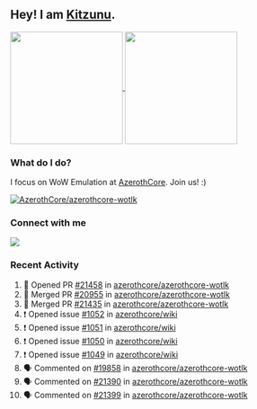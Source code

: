 ## Hey! I am [Kitzunu](https://Github.com/Kitzunu).

<!--
[![Kitzunu's Github stats](https://github-readme-stats.vercel.app/api?username=kitzunu&theme=github_dark&show_icons=true&number_format=long)](https://github.com/Kitzunu)

[![Kitzunu's Language stats](https://github-readme-stats.vercel.app/api/top-langs/?username=Kitzunu&layout=donut&theme=github_dark)](https://github.com/Kitzunu)
-->

<a href="https://github.com/Kitzunu">
  <img height=200 align="center" src="https://github-readme-stats.vercel.app/api?username=kitzunu&theme=github_dark&show_icons=true&number_format=long" />
</a>
<a href="https://github.com/Kitzunu">
  <img height=200 align="center" src="https://github-readme-stats.vercel.app/api/top-langs/?username=Kitzunu&layout=donut&theme=github_dark" />
</a>

### What do I do?

I focus on WoW Emulation at [AzerothCore](https://github.com/AzerothCore). Join us! :)

[![AzerothCore/azerothcore-wotlk](https://github-readme-stats.vercel.app/api/pin/?username=AzerothCore&repo=azerothcore-wotlk&theme=github_dark&show_owner=true)](https://github.com/azerothcore/azerothcore-wotlk)

### Connect with me
[![](https://img.shields.io/badge/AzerothCore%20Discord-Connect%20with%20me!-green)](https://discord.com/invite/gkt4y2x)

### Recent Activity

<!--START_SECTION:activity-->
1. 💪 Opened PR [#21458](https://github.com/azerothcore/azerothcore-wotlk/pull/21458) in [azerothcore/azerothcore-wotlk](https://github.com/azerothcore/azerothcore-wotlk)
2. 🎉 Merged PR [#20955](https://github.com/azerothcore/azerothcore-wotlk/pull/20955) in [azerothcore/azerothcore-wotlk](https://github.com/azerothcore/azerothcore-wotlk)
3. 🎉 Merged PR [#21435](https://github.com/azerothcore/azerothcore-wotlk/pull/21435) in [azerothcore/azerothcore-wotlk](https://github.com/azerothcore/azerothcore-wotlk)
4. ❗ Opened issue [#1052](https://github.com/azerothcore/wiki/issues/1052) in [azerothcore/wiki](https://github.com/azerothcore/wiki)
5. ❗ Opened issue [#1051](https://github.com/azerothcore/wiki/issues/1051) in [azerothcore/wiki](https://github.com/azerothcore/wiki)
6. ❗ Opened issue [#1050](https://github.com/azerothcore/wiki/issues/1050) in [azerothcore/wiki](https://github.com/azerothcore/wiki)
7. ❗ Opened issue [#1049](https://github.com/azerothcore/wiki/issues/1049) in [azerothcore/wiki](https://github.com/azerothcore/wiki)
8. 🗣 Commented on [#19858](https://github.com/azerothcore/azerothcore-wotlk/pull/19858#issuecomment-2651800081) in [azerothcore/azerothcore-wotlk](https://github.com/azerothcore/azerothcore-wotlk)
9. 🗣 Commented on [#21390](https://github.com/azerothcore/azerothcore-wotlk/issues/21390#issuecomment-2651355337) in [azerothcore/azerothcore-wotlk](https://github.com/azerothcore/azerothcore-wotlk)
10. 🗣 Commented on [#21399](https://github.com/azerothcore/azerothcore-wotlk/issues/21399#issuecomment-2651334616) in [azerothcore/azerothcore-wotlk](https://github.com/azerothcore/azerothcore-wotlk)
<!--END_SECTION:activity-->
